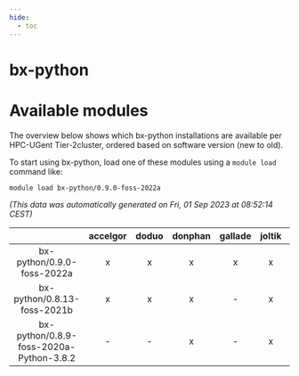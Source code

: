 ```yaml
---
hide:
  - toc
---
```


bx-python
=========

# Available modules


The overview below shows which bx-python installations are available per HPC-UGent Tier-2cluster, ordered based on software version (new to old).

To start using bx-python, load one of these modules using a `module load` command like:

```shell
module load bx-python/0.9.0-foss-2022a
```

*(This data was automatically generated on Fri, 01 Sep 2023 at 08:52:14 CEST)*  

| |accelgor|doduo|donphan|gallade|joltik|skitty|swalot|victini|
| :---: | :---: | :---: | :---: | :---: | :---: | :---: | :---: | :---: |
|bx-python/0.9.0-foss-2022a|x|x|x|x|x|x|x|x|
|bx-python/0.8.13-foss-2021b|x|x|x|-|x|x|x|x|
|bx-python/0.8.9-foss-2020a-Python-3.8.2|-|-|x|-|x|x|x|x|
